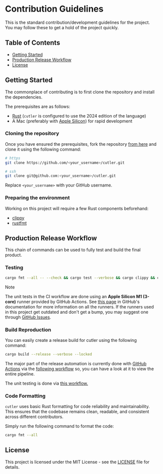# Contribution Guidelines

This is the standard contribution/development guidelines for the project. You may follow these to get a hold of the project quickly.

## Table of Contents

- [Getting Started](#getting-started)
- [Production Release Workflow](#production-release-workflow)
- [License](#licensing)

## Getting Started

The commonplace of contributing is to first clone the repository and install the dependencies.

The prerequisites are as follows:

- [Rust](https://www.rust-lang.org/tools/install) (`cutler` is configured to use the 2024 edition of the language)
- A Mac (preferably with [Apple Silicon](https://support.apple.com/en-us/HT211814)) for rapid development

### Cloning the repository

Once you have ensured the prerequisites, fork the repository [from here](https://github.com/hitblast/cutler/fork) and clone it using the following command:

```bash
# https
git clone https://github.com/<your_username>/cutler.git

# ssh
git clone git@github.com:<your_username>/cutler.git
```

Replace `<your_username>` with your GitHub username.

### Preparing the environment

Working on this project will require a few Rust components beforehand:

- [clippy](https://github.com/rust-lang/rust-clippy)
- [rustfmt](https://github.com/rust-lang/rustfmt)

## Production Release Workflow

This chain of commands can be used to fully test and build the final product.

### Testing

```bash
cargo fmt --all -- --check && cargo test --verbose && cargo clippy && cargo build
```

> [!NOTE]
> The unit tests in the CI workflow are done using an **Apple Silicon M1 (3-core)** runner provided by GitHub Actions. See [this page](https://docs.github.com/en/actions/using-github-hosted-runners/using-github-hosted-runners/about-github-hosted-runners#supported-runners-and-hardware-resources) in GitHub's documentation for more information on all the runners. If the runners used in this project get outdated and don't get a bump, you may suggest one through [GitHub Issues](https://github.com/hitblast/cutler/issues/new).

### Build Reproduction

You can easily create a release build for cutler using the following command:

```bash
cargo build --release --verbose --locked
```

The major part of the release automation is currently done with [GitHub Actions]() via the [following workflow](./.github/workflows/release.yml) so, you can have a look at it to view the entire pipeline.

The unit testing is done via [this workflow.](./.github/workflows/tests.yml)

### Code Formatting

`cutler` uses basic Rust formatting for code reliability and maintainability. This ensures that the codebase remains clean, readable, and consistent across different contributors.

Simply run the following command to format the code:

```bash
cargo fmt --all
```


## License

This project is licensed under the MIT License - see the [LICENSE](https://github.com/hitblast/cutler/blob/main/LICENSE) file for details.
